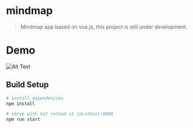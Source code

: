 # mindmap

> Mindmap app based on vue.js, this project is still under development.

# Demo

![Alt Text](https://github.com/MichaelDuo/mindmap/demo.gif)

## Build Setup

``` bash
# install dependencies
npm install

# serve with hot reload at localhost:8080
npm run start
```